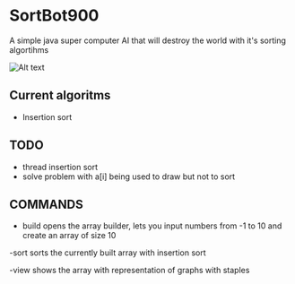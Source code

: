# SortBot900
A simple java super computer AI that will destroy the world with it's sorting algortihms

![Alt text](https://i.ibb.co/tcn0kFh/sortbot900-pic1.png "Title")


## Current algoritms ##
 - Insertion sort

## TODO ## 
- thread insertion sort
- solve problem with a[i] being used to draw but not to sort

## COMMANDS ##
- build
opens the array builder, lets you input numbers from -1 to 10 and create an array of size 10

-sort
sorts the currently built array with insertion sort

-view
shows the array with representation of graphs with staples
